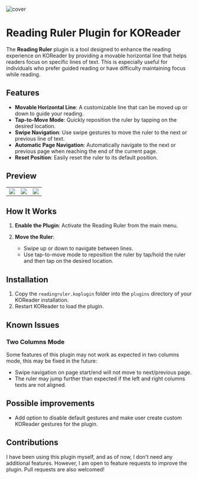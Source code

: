 ![cover](https://github.com/user-attachments/assets/e2d5d86d-3376-46a6-a265-9be218021b14)

# Reading Ruler Plugin for KOReader

The **Reading Ruler** plugin is a tool designed to enhance the reading experience on KOReader by providing a movable horizontal line that helps readers focus on specific lines of text. This is especially useful for individuals who prefer guided reading or have difficulty maintaining focus while reading.

## Features

- **Movable Horizontal Line**: A customizable line that can be moved up or down to guide your reading.
- **Tap-to-Move Mode**: Quickly reposition the ruler by tapping on the desired location.
- **Swipe Navigation**: Use swipe gestures to move the ruler to the next or previous line of text.
- **Automatic Page Navigation**: Automatically navigate to the next or previous page when reaching the end of the current page.
- **Reset Position**: Easily reset the ruler to its default position.

## Preview
<table>
   <tr>
      <td>
         <img src="https://github.com/user-attachments/assets/66661951-c5b5-4d9c-9c4c-c1817570c885">
      </td>
      <td>
         <img src="https://github.com/user-attachments/assets/2695732c-c366-489e-af21-fa4b278fdf7c">
      </td>
      <td>
         <img src="https://github.com/user-attachments/assets/22dce65c-4285-4dd8-a49e-25855838a3ac">
      </td>
   </tr>
</table>

## How It Works

1. **Enable the Plugin**: Activate the Reading Ruler from the main menu.
2. **Move the Ruler**:

   - Swipe up or down to navigate between lines.
   - Use tap-to-move mode to reposition the ruler by tap/hold the ruler and then tap on the desired location.

## Installation

1. Copy the `readingruler.koplugin` folder into the `plugins` directory of your KOReader installation.
2. Restart KOReader to load the plugin.

## Known Issues

### Two Columns Mode

Some features of this plugin may not work as expected in two columns mode, this may be fixed in the future:

- Swipe navigation on page start/end will not move to next/previous page.
- The ruler may jump further than expected if the left and right columns texts are not aligned.

## Possible improvements

- Add option to disable default gestures and make user create custom KOReader gestures for the plugin.

## Contributions

I have been using this plugin myself, and as of now, I don't need any additional features. However, I am open to feature requests to improve the plugin. Pull requests are also welcomed!

